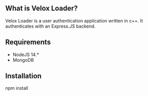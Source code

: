 ## What is Velox Loader?
Velox Loader is a user authentication application written in c++. It authenticates with an Express.JS backend.

## Requirements
* NodeJS 14.*
* MongoDB
## Installation
npm install
